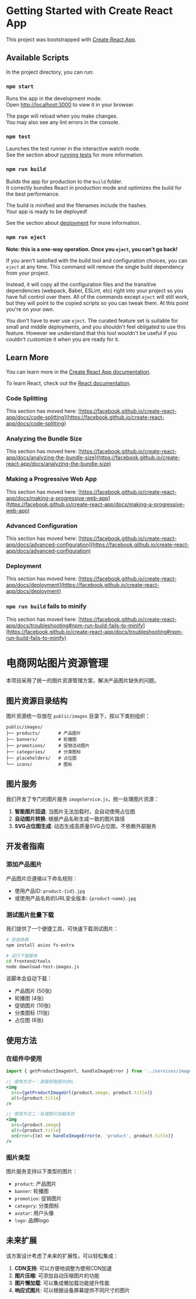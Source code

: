# Getting Started with Create React App

This project was bootstrapped with [Create React App](https://github.com/facebook/create-react-app).

## Available Scripts

In the project directory, you can run:

### `npm start`

Runs the app in the development mode.\
Open [http://localhost:3000](http://localhost:3000) to view it in your browser.

The page will reload when you make changes.\
You may also see any lint errors in the console.

### `npm test`

Launches the test runner in the interactive watch mode.\
See the section about [running tests](https://facebook.github.io/create-react-app/docs/running-tests) for more information.

### `npm run build`

Builds the app for production to the `build` folder.\
It correctly bundles React in production mode and optimizes the build for the best performance.

The build is minified and the filenames include the hashes.\
Your app is ready to be deployed!

See the section about [deployment](https://facebook.github.io/create-react-app/docs/deployment) for more information.

### `npm run eject`

**Note: this is a one-way operation. Once you `eject`, you can't go back!**

If you aren't satisfied with the build tool and configuration choices, you can `eject` at any time. This command will remove the single build dependency from your project.

Instead, it will copy all the configuration files and the transitive dependencies (webpack, Babel, ESLint, etc) right into your project so you have full control over them. All of the commands except `eject` will still work, but they will point to the copied scripts so you can tweak them. At this point you're on your own.

You don't have to ever use `eject`. The curated feature set is suitable for small and middle deployments, and you shouldn't feel obligated to use this feature. However we understand that this tool wouldn't be useful if you couldn't customize it when you are ready for it.

## Learn More

You can learn more in the [Create React App documentation](https://facebook.github.io/create-react-app/docs/getting-started).

To learn React, check out the [React documentation](https://reactjs.org/).

### Code Splitting

This section has moved here: [https://facebook.github.io/create-react-app/docs/code-splitting](https://facebook.github.io/create-react-app/docs/code-splitting)

### Analyzing the Bundle Size

This section has moved here: [https://facebook.github.io/create-react-app/docs/analyzing-the-bundle-size](https://facebook.github.io/create-react-app/docs/analyzing-the-bundle-size)

### Making a Progressive Web App

This section has moved here: [https://facebook.github.io/create-react-app/docs/making-a-progressive-web-app](https://facebook.github.io/create-react-app/docs/making-a-progressive-web-app)

### Advanced Configuration

This section has moved here: [https://facebook.github.io/create-react-app/docs/advanced-configuration](https://facebook.github.io/create-react-app/docs/advanced-configuration)

### Deployment

This section has moved here: [https://facebook.github.io/create-react-app/docs/deployment](https://facebook.github.io/create-react-app/docs/deployment)

### `npm run build` fails to minify

This section has moved here: [https://facebook.github.io/create-react-app/docs/troubleshooting#npm-run-build-fails-to-minify](https://facebook.github.io/create-react-app/docs/troubleshooting#npm-run-build-fails-to-minify)

# 电商网站图片资源管理

本项目采用了统一的图片资源管理方案，解决产品图片缺失的问题。

## 图片资源目录结构

图片资源统一存放在 `public/images` 目录下，按以下类别组织：

```
public/images/
├── products/       # 产品图片
├── banners/        # 轮播图
├── promotions/     # 促销活动图片
├── categories/     # 分类图标
├── placeholders/   # 占位图
└── icons/          # 图标
```

## 图片服务

我们开发了专门的图片服务 `imageService.js`，统一处理图片资源：

1. **智能图片回退**: 当图片无法加载时，会自动使用占位图
2. **自动图片转换**: 根据产品名称生成一致的图片路径
3. **SVG占位图生成**: 动态生成高质量SVG占位图，不依赖外部服务

## 开发者指南

### 添加产品图片

产品图片应遵循以下命名规则：

- 使用产品ID: `product-{id}.jpg`
- 或使用产品名称的URL安全版本: `{product-name}.jpg`

### 测试图片批量下载

我们提供了一个便捷工具，可快速下载测试图片：

```bash
# 安装依赖
npm install axios fs-extra

# 运行下载脚本
cd frontend/tools
node download-test-images.js
```

该脚本会自动下载：
- 产品图片 (50张)
- 轮播图 (4张)
- 促销图片 (10张)
- 分类图标 (11张)
- 占位图 (6张)

## 使用方法

### 在组件中使用

```jsx
import { getProductImageUrl, handleImageError } from '../services/imageService';

// 使用方式一：直接获取图片URL
<img 
  src={getProductImageUrl(product.image, product.title)} 
  alt={product.title} 
/>

// 使用方式二：处理图片加载失败
<img 
  src={product.image} 
  alt={product.title}
  onError={(e) => handleImageError(e, 'product', product.title)} 
/>
```

### 图片类型

图片服务支持以下类型的图片：

- `product`: 产品图片
- `banner`: 轮播图
- `promotion`: 促销图片
- `category`: 分类图标
- `avatar`: 用户头像
- `logo`: 品牌logo

## 未来扩展

该方案设计考虑了未来的扩展性，可以轻松集成：

1. **CDN支持**: 可以方便地调整为使用CDN加速
2. **图片压缩**: 可添加自动压缩图片的功能
3. **图片懒加载**: 可以集成懒加载功能提升性能
4. **响应式图片**: 可以根据设备屏幕提供不同尺寸的图片
